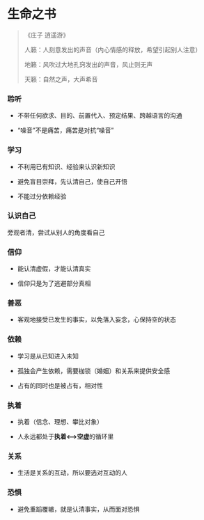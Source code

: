 # 生命之书

> 《庄子 逍遥游》
> 
> 人籁：人刻意发出的声音（内心情感的释放，希望引起别人注意）
> 
> 地籁：风吹过大地孔窍发出的声音，风止则无声
> 
> 天籁：自然之声，大声希音



### 聆听

- 不带任何欲求、目的、前置代入、预定结果、跨越语言的沟通

- “噪音”不是痛苦，痛苦是对抗“噪音”



### 学习

- 不利用已有知识、经验来认识新知识

- 避免盲目崇拜，先认清自己，使自己开悟

- 不能过分依赖经验



### 认识自己

旁观者清，尝试从别人的角度看自己



### 信仰

- 能认清虚假，才能认清真实

- 信仰只是为了逃避部分真相



### 善恶

- 客观地接受已发生的事实，以免落入妄念，心保持空的状态



### 依赖

- 学习是从已知进入未知

- 孤独会产生依赖，需要枷锁（婚姻）和关系来提供安全感

- 占有的同时也是被占有，相对性



### 执着

- 执着（信念、理想、攀比对象）

- 人永远都处于**执着<-->空虚**的循环里





### 关系

- 生活是关系的互动，所以要选对互动的人



### 恐惧

- 避免重蹈覆辙，就是认清事实，从而面对恐惧


